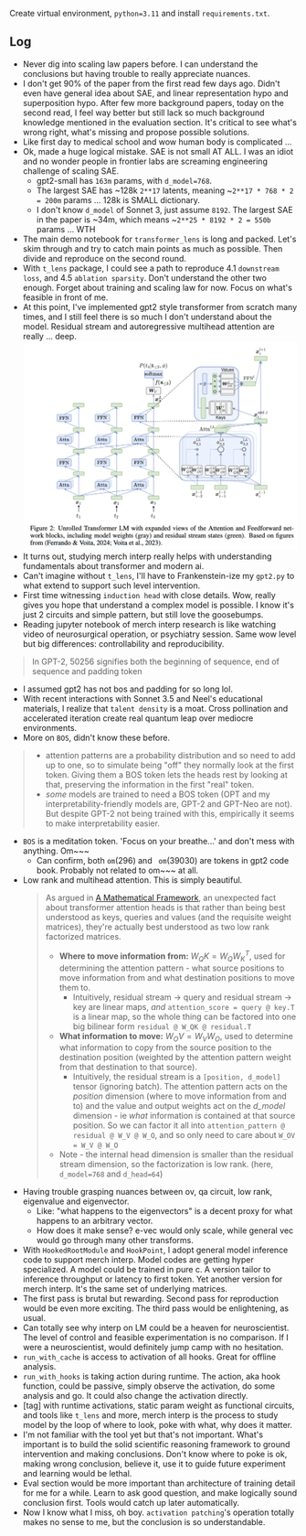 Create virtual environment, `python=3.11` and install `requirements.txt`. 

## Log
- Never dig into scaling law papers before. I can understand the conclusions but having trouble to really appreciate nuances. 
- I don't get 90% of the paper from the first read few days ago. Didn't even have general idea about SAE, and linear representation hypo and superposition hypo. After few more background papers, today on the second read, I feel way better but still lack so much background knowledge mentioned in the evaluation section. It's critical to see what's wrong right, what's missing and propose possible solutions. 
- Like first day to medical school and wow human body is complicated ... 
- Ok, made a huge logical mistake. SAE is not small AT ALL. I was an idiot and no wonder people in frontier labs are screaming engineering challenge of scaling SAE.
    - gpt2-small has `163m` params, with `d_model=768`.
    - The largest SAE has ~128k `2**17` latents, meaning ~`2**17 * 768 * 2 = 200m` params ... 128k is SMALL dictionary. 
    - I don't know `d_model` of Sonnet 3, just assume `8192`. The largest SAE in the paper is ~34m, which means ~`2**25 * 8192 * 2 = 550b` params ... WTH
- The main demo notebook for `transformer_lens` is long and packed. Let's skim through and try to catch main points as much as possible. Then divide and reproduce on the second round. 
- With `t_lens` package, I could see a path to reproduce 4.1 `downstream loss`, and 4.5 `ablation sparsity`. Don't understand the other two enough. Forget about training and scaling law for now. Focus on what's feasible in front of me.
- At this point, I've implemented gpt2 style transformer from scratch many times, and I still feel there is so much I don't understand about the model. Residual stream and autoregressive multihead attention are really ... deep. ![](../asset/unrolled_transformer.png)
- It turns out, studying merch interp really helps with understanding fundamentals about transformer and modern ai. 
- Can't imagine without `t_lens`, I'll have to Frankenstein-ize my `gpt2.py` to what extend to support such level intervention.
- First time witnessing `induction head` with close details. Wow, really gives you hope that understand a complex model is possible. I know it's just 2 circuits and simple pattern, but still love the goosebumps. 
- Reading jupyter notebook of merch interp research is like watching video of neurosurgical operation, or psychiatry session. Same wow level but big differences: controllability and reproducibility. 
> In GPT-2, 50256 signifies both the beginning of sequence, end of sequence and padding token
- I assumed gpt2 has not bos and padding for so long lol. 
- With recent interactions with Sonnet 3.5 and Neel's educational materials, I realize that `talent density` is a moat. Cross pollination and accelerated iteration create real quantum leap over mediocre environments. 
- More on `BOS`, didn't know these before. 
> - attention patterns are a probability distribution and so need to add up to one, so to simulate being "off" they normally look at the first token. Giving them a BOS token lets the heads rest by looking at that, preserving the information in the first "real" token.
> - *some* models are trained to need a BOS token (OPT and my interpretability-friendly models are, GPT-2 and GPT-Neo are not). But despite GPT-2 not being trained with this, empirically it seems to make interpretability easier.
- `BOS` is a meditation token. 'Focus on your breathe...' and don't mess with anything. Om~~~
    - Can confirm, both `om`(296) and ` om`(39030) are tokens in gpt2 code book. Probably not related to om~~~ at all. 
- Low rank and multihead attention. This is simply beautiful. 
    >As argued in [A Mathematical Framework](https://transformer-circuits.pub/2021/framework/index.html), an unexpected fact about transformer attention heads is that rather than being best understood as keys, queries and values (and the requisite weight matrices), they're actually best understood as two low rank factorized matrices.
    >* **Where to move information from:** $W_QK = W_Q W_K^T$, used for determining the attention pattern - what source positions to move information from and what destination positions to move them to.
    >    * Intuitively, residual stream -> query and residual stream -> key are linear maps, *and* `attention_score = query @ key.T` is a linear map, so the whole thing can be factored into one big bilinear form `residual @ W_QK @ residual.T`
    >* **What information to move:** $W_OV = W_V W_O$, used to determine what information to copy from the source position to the destination position (weighted by the attention pattern weight from that destination to that source).
    >    * Intuitively, the residual stream is a `[position, d_model]` tensor (ignoring batch). The attention pattern acts on the *position* dimension (where to move information from and to) and the value and output weights act on the *d_model* dimension - ie *what* information is contained at that source position. So we can factor it all into `attention_pattern @ residual @ W_V @ W_O`, and so only need to care about `W_OV = W_V @ W_O`
    >* Note - the internal head dimension is smaller than the residual stream dimension, so the factorization is low rank. (here, `d_model=768` and `d_head=64`)
- Having trouble grasping nuances between ov, qa circuit, low rank, eigenvalue and eigenvector. 
    - Like: "what happens to the eigenvectors" is a decent proxy for what happens to an arbitrary vector.
    - How does it make sense? e-vec would only scale, while general vec would go through many other transforms. 
- With `HookedRootModule` and `HookPoint`, I adopt general model inference code to support merch interp. Model codes are getting hyper specialized. A model could be trained in pure c. A version tailor to inference throughput or latency to first token. Yet another version for merch interp. It's the same set of underlying matrices. 
- The first pass is brutal but rewarding. Second pass for reproduction would be even more exciting. The third pass would be enlightening, as usual. 
- Can totally see why interp on LM could be a heaven for neuroscientist. The level of control and feasible experimentation is no comparison. If I were a neuroscientist, would definitely jump camp with no hesitation. 
- `run_with_cache` is access to activation of all hooks. Great for offline analysis. 
- `run_with_hooks` is taking action during runtime. The action, aka hook function, could be passive, simply observe the activation, do some analysis and go. It could also change the activation directly. 
- [tag] with runtime activations, static param weight as functional circuits, and tools like `t_lens` and more, merch interp is the process to study model by the loop of where to look, poke with what, why does it matter.
- I'm not familiar with the tool yet but that's not important. What's important is to build the solid scientific reasoning framework to ground intervention and making conclusions. Don't know where to poke is ok, making wrong conclusion, believe it, use it to guide future experiment and learning would be lethal.
- Eval section would be more important than architecture of training detail for me for a while. Learn to ask good question, and make logically sound conclusion first. Tools would catch up later automatically. 
- Now I know what I miss, oh boy. `activation patching`'s operation totally makes no sense to me, but the conclusion is so understandable. 